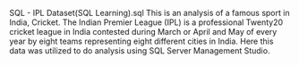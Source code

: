 SQL - IPL Dataset(SQL Learning).sql
This is an analysis of a famous sport in India, Cricket. 
The Indian Premier League (IPL) is a professional Twenty20 cricket league in India contested during March or April and May of every year by eight teams representing eight different cities in India. Here this data was utilized to do analysis using SQL Server Management Studio.
